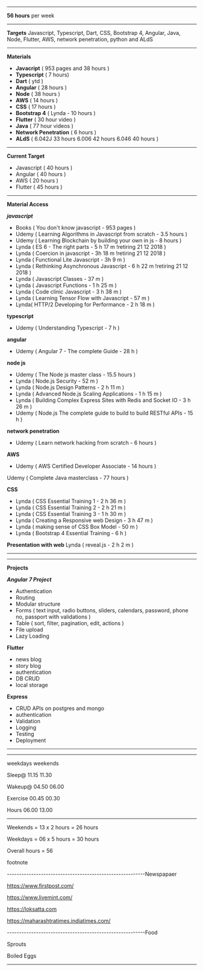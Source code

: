 
***
**56 hours** per week
***
**Targets**
Javascript, Typescript, Dart, CSS, Bootstrap 4, Angular, Java, Node, Flutter, AWS, network penetration, python and ALdS
***
**Materials**
- **Javacript** ( 953 pages and 38 hours )
- **Typescript** ( 7 hours)
- **Dart** ( ytd )
- **Angular** ( 28 hours )
- **Node**  ( 38 hours )
- **AWS** ( 14 hours )
- **CSS** ( 17 hours )
- **Bootstrap 4** ( Lynda - 10 hours )
- **Flutter** ( 30 hour video )
- **Java** ( 77 hour videos )
- **Network Penetration** ( 6 hours )
- **ALdS** ( 6.042J 33 hours 6.006 42 hours 6.046 40 hours )
***
**Current Target**
-  Javascript ( 40 hours )
- Angular ( 40 hours )
- AWS ( 20 hours )
- Flutter ( 45 hours )

***

**Material Access**

***javascript***
- Books ( You don't know javascript - 953 pages )
- Udemy ( Learning Algorithms in Javascript from scratch - 3.5 hours )
- Udemy ( Learning Blockchain by building your own in js - 8 hours )
- Lynda ( ES 6 - The right parts - 5 h 17 m !retiring 21 12 2018 )
- Lynda ( Coercion in javascript - 3h 18 m !retiring 21 12 2018 )
- Lynda ( Functional Lite Javascript - 3h 9 m )
- Lynda ( Rethinking Asynchronous Javascript - 6 h 22 m !retiring 21 12 2018 )
- Lynda ( Javascript Classes - 37 m )
- Lynda ( Javascript Functions - 1 h 25 m )
- Lynda ( Code clinic Javascript - 3 h 38 m )
- Lynda ( Learning Tensor Flow with Javascript - 57 m )
- Lynda( HTTP/2 Developing for Performance - 2 h 18 m )

**typescript**
- Udemy ( Understanding Typescript - 7 h )

**angular**
- Udemy ( Angular 7 - The complete Guide - 28 h )

**node js**
- Udemy ( The Node js master class - 15.5 hours )
- Lynda ( Node.js Security - 52 m )
- Lynda ( Node.js Design Patterns - 2 h 11 m )
- Lynda ( Advanced Node.js Scaling Applications - 1 h 15 m )
- Lynda ( Building Complex Express Sites with Redis and Socket IO - 3 h 26 m )
- Udemy ( Node.js The complete guide to build to build RESTful APIs - 15 h )

**network penetration**
- Udemy ( Learn network hacking from scratch - 6 hours )

**AWS**
- Udemy ( AWS Certified Developer Associate - 14 hours )

Udemy ( Complete Java masterclass - 77 hours )

**CSS**
- Lynda ( CSS Essential Training 1 - 2 h 36 m )
- Lynda ( CSS Essential Training 2 - 2 h 21 m )
- Lynda ( CSS Essential Training 3 - 1 h 30 m )
- Lynda ( Creating a Responsive web Design - 3 h 47 m )
- Lynda ( making sense of CSS Box Model - 50 m )
- Lynda ( Bootstrap 4 Essential Training - 6 h )

**Presentation with web**
Lynda ( reveal.js - 2 h 2 m )

***
***

**Projects**

***Angular 7 Project***
- Authentication
- Routing
- Modular structure
- Forms ( text input, radio buttons, sliders, calendars, password, phone no, passport with validations )
- Table ( sort, filter, pagination, edit, actions )
- File upload
- Lazy Loading

**Flutter**
- news blog
- story blog
- authentication
- DB CRUD
- local storage

**Express**
- CRUD APIs on postgres and mongo
- authentication
- Validation
- Logging
- Testing
- Deployment



***
***

weekdays weekends

Sleep@   11.15 11.30

Wakeup@  04.50 06.00

Exercise 00.45 00.30

Hours    06.00 13.00


--------------------------
 

Weekends = 13 x 2 hours = 26 hours

Weekdays = 06 x 5 hours = 30 hours

Overall hours = 56

  

footnote

---------------------------------------------------------Newspapaer

https://www.firstpost.com/

https://www.livemint.com/

https://loksatta.com

https://maharashtratimes.indiatimes.com/

---------------------------------------------------------Food

Sprouts

Boiled Eggs

---------------------------------------------------------
